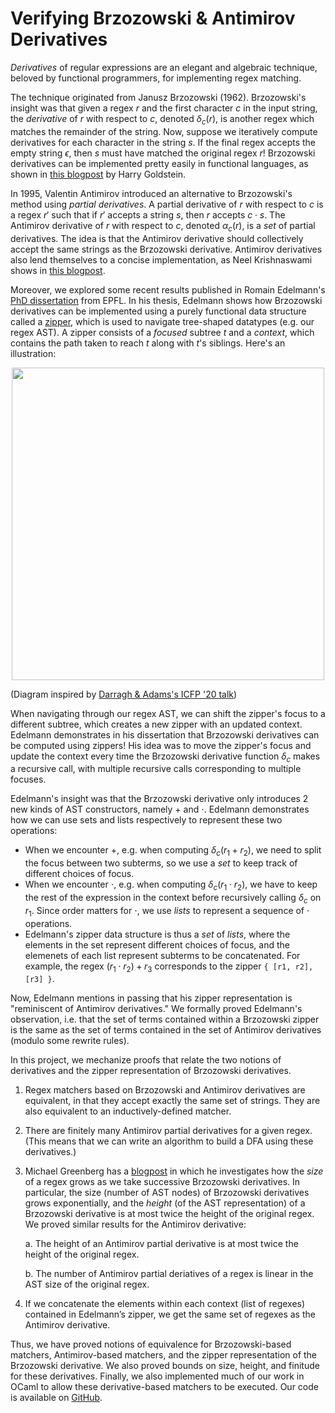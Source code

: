 # Verifying Brzozowski & Antimirov Derivatives

*Derivatives* of regular expressions are an elegant and algebraic technique, beloved by functional programmers, for implementing regex matching. 

The technique originated from Janusz Brzozowski (1962). Brzozowski's insight was that  given a regex $r$ and the first character $c$ in the input string, the *derivative* of $r$ with respect to $c$, denoted $\delta_c(r)$, is another regex which matches the remainder of the string. Now, suppose we iteratively compute derivatives for each character in the string $s$. If the final regex accepts the empty string $\epsilon$, then $s$ must have matched the original regex $r$! Brzozowski derivatives can be implemented pretty easily in functional languages, as shown in [this blogpost](https://harrisongoldste.in/languages/2017/09/30/derivatives-of-regular-expressions.html) by Harry Goldstein. 

In 1995, Valentin Antimirov introduced an alternative to Brzozowski's method using *partial derivatives*. A partial derivative of $r$ with respect to $c$ is a regex $r'$ such that if $r'$ accepts a string $s$, then $r$ accepts $c\cdot s$. The Antimirov derivative of $r$ with respect to $c$, denoted $\alpha_c(r)$, is a *set* of partial derivatives.
The idea is that the Antimirov derivative should collectively accept the same strings as the Brzozowski derivative. Antimirov derivatives also lend themselves to a concise implementation, as Neel Krishnaswami shows in [this blogpost](https://semantic-domain.blogspot.com/2013/11/antimirov-derivatives-for-regular.html).  

Moreover, we explored some recent results published in Romain Edelmann's [PhD dissertation](https://infoscience.epfl.ch/server/api/core/bitstreams/4fcb9f0f-7ac1-484f-823c-c19de39dd9ff/content) from EPFL. In his thesis, Edelmann shows how Brzozowski derivatives can be implemented using a purely functional data structure called a [zipper](https://en.wikipedia.org/wiki/Zipper_(data_structure)), which is used to navigate tree-shaped datatypes (e.g. our regex AST). A zipper consists of a _focused_ subtree $t$ and a *context*, which contains the path taken to reach $t$ along with $t$'s siblings. Here's an illustration:

<p align="center">
   <img src="https://github.com/user-attachments/assets/ac6bebb9-9bd7-4d44-9601-6b478c86f5a3" width="500"/>
</p>        

(Diagram inspired by [Darragh & Adams's ICFP '20 talk](https://www.youtube.com/watch?v=6Wi-Kc6LDhc))

When navigating through our regex AST, we can shift the zipper's focus to a different subtree, which creates a new zipper with an updated context. Edelmann demonstrates in his dissertation that Brzozowski derivatives can be computed using zippers! His idea was to move the zipper's focus and update the context every time the Brzozowski derivative function $\delta_c$ makes a recursive call, with multiple recursive calls corresponding to multiple focuses. 

Edelmann's insight was that the Brzozowski derivative only introduces 2 new kinds of AST constructors, namely $+$ and $\cdot$. Edelmann demonstrates how we can use sets and lists respectively to represent these two operations:
- When we encounter $+$, e.g. when computing $\delta_c(r_1 + r_2)$, we need to split the focus between two subterms, so we use a *set* to keep track of different choices of focus.
- When we encounter $\cdot$, e.g. when computing $\delta_c(r_1 \cdot r_2$), we have to keep the rest of the expression in the context before recursively calling $\delta_c$ on $r_1$. Since order matters for $\cdot$, we use *lists* to represent a sequence of $\cdot$ operations.
- Edelmann's zipper data structure is thus a *set* of *lists*, where the elements in the set represent different choices of focus, and the elemenets of each list represent subterms to be concatenated. For example, the regex $(r_1 \cdot r_2) + r_3$ corresponds to the zipper `{ [r1, r2], [r3] }`.  

Now, Edelmann mentions in passing that his zipper representation is "reminiscent of Antimirov derivatives." We formally proved Edelmann's observation, i.e. that the set of terms contained within a Brzozowski zipper is the same as the set of terms contained in the set of Antimirov derivatives (modulo some rewrite rules). 

In this project, we mechanize proofs that relate the two notions of derivatives and the zipper representation of Brzozowski derivatives.
1. Regex matchers based on Brzozowski and Antimirov derivatives are equivalent, in that they accept exactly the same set of strings. They are also equivalent to an inductively-defined matcher.
2. There are finitely many Antimirov partial derivatives for a given regex. (This means that we can write an algorithm to build a DFA using these derivatives.)
3. Michael Greenberg has a [blogpost](https://www.weaselhat.com/post-819.html) in which he investigates how the *size* of a regex grows as we take successive Brzozowski derivatives. In particular, the size (number of AST nodes) of Brzozowski derivatives grows exponentially, and the *height* (of the AST representation) of a Brzozowski derivative is at most twice the height of the original regex. We proved similar results for the Antimirov derivative:
   
   a. The height of an Antimirov partial derivative is at most twice the height of the original regex.

   b. The number of Antimirov partial deriatives of a regex is linear in the AST size of the original regex. 
4. If we concatenate the elements within each context (list of regexes) contained in Edelmann’s zipper, we get the same set of regexes as the Antimirov derivative.

Thus, we have proved notions of equivalence for Brzozowski-based matchers, Antimirov-based matchers, and the zipper representation of the Brzozowski derivative. 
We also proved bounds on size, height, and finitude for these derivatives. Finally, we also implemented much of our work in OCaml to allow these derivative-based matchers to be executed. Our code is available on [GitHub](https://github.com/ngernest/regexes).
